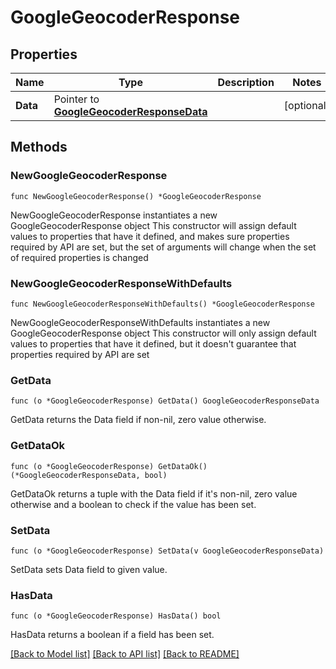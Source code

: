 # GoogleGeocoderResponse

## Properties

Name | Type | Description | Notes
------------ | ------------- | ------------- | -------------
**Data** | Pointer to [**GoogleGeocoderResponseData**](GoogleGeocoderResponseData.md) |  | [optional] 

## Methods

### NewGoogleGeocoderResponse

`func NewGoogleGeocoderResponse() *GoogleGeocoderResponse`

NewGoogleGeocoderResponse instantiates a new GoogleGeocoderResponse object
This constructor will assign default values to properties that have it defined,
and makes sure properties required by API are set, but the set of arguments
will change when the set of required properties is changed

### NewGoogleGeocoderResponseWithDefaults

`func NewGoogleGeocoderResponseWithDefaults() *GoogleGeocoderResponse`

NewGoogleGeocoderResponseWithDefaults instantiates a new GoogleGeocoderResponse object
This constructor will only assign default values to properties that have it defined,
but it doesn't guarantee that properties required by API are set

### GetData

`func (o *GoogleGeocoderResponse) GetData() GoogleGeocoderResponseData`

GetData returns the Data field if non-nil, zero value otherwise.

### GetDataOk

`func (o *GoogleGeocoderResponse) GetDataOk() (*GoogleGeocoderResponseData, bool)`

GetDataOk returns a tuple with the Data field if it's non-nil, zero value otherwise
and a boolean to check if the value has been set.

### SetData

`func (o *GoogleGeocoderResponse) SetData(v GoogleGeocoderResponseData)`

SetData sets Data field to given value.

### HasData

`func (o *GoogleGeocoderResponse) HasData() bool`

HasData returns a boolean if a field has been set.


[[Back to Model list]](../README.md#documentation-for-models) [[Back to API list]](../README.md#documentation-for-api-endpoints) [[Back to README]](../README.md)


